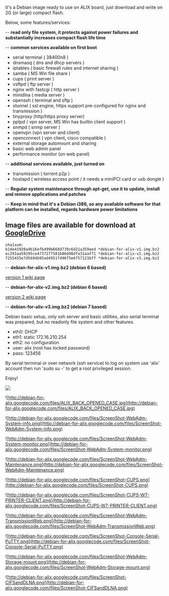 It's a Debian image ready to use on ALIX board, just download and write on 2G (or large) compact flash.

Below, some features/services:

-- **read only file system, it protects against power failures and substantially increases compact flash life time**

-- **common services available on first boot**
  * serial terminal ( 38400n8 )
  * dnsmasq ( dns and dhcp servers )
  * iptables ( basic firewall rules and internet sharing )
  * samba ( MS Win file share )
  * cups ( print server )
  * vsftpd ( ftp server )
  * nginx with fastcgi ( http server )
  * minidlna ( media server )
  * openssh ( terminal and sftp )
  * stunnel ( ssl engine, https support pre-configured for nginx and transmission )
  * tinyproxy (http/https proxy server)
  * pptpd ( vpn server, MS Win has builtin client support )
  * snmpd ( snmp server )
  * openvpn (vpn server and client)
  * openconnect ( vpn client, cisco compatible )
  * external storage automount and sharing
  * basic web admin panel
  * performance monitor (on web panel)

-- **additional services available, just turned on**
  * transmission ( torrent p2p )
  * hostapd ( wireless access point / it needs a miniPCI card or usb dongle )

-- **Regular system maintenance through apt-get, use it to update, install and remove applications and patches**

-- **Keep in mind that it's a Debian i386, so any available software for that platform can be installed, regards hardware power limitations**

## **Image files are available for download at** [GoogleDrive](https://drive.google.com/folderview?id=0B9AGLVDYncLIYlU3SjBVSENXRTg&usp=sharing) ##

```
sha1sum:
b1de41920a4b16efb499b668d739c6d21a359aed *debian-for-alix-v1.img.bz2
ec291aa59295ce4737277581b86d98dfa31aaf71 *debian-for-alix-v2.img.bz2
f255435e7d5694b95ad4951f496f5e6f57121bff *debian-for-alix-v3.img.bz2
```


-- **debian-for-alix-v1.img.bz2 (debian 6 based)**

[version 1 wiki page](http://code.google.com/p/debian-for-alix/wiki/InstalationAndFirstSteps)

-- **debian-for-alix-v2.img.bz2 (debian 6 based)**

[version 2 wiki page](http://code.google.com/p/debian-for-alix/wiki/AlternateVersion)

-- **debian-for-alix-v3.img.bz2 (debian 7 based)**

Debian basic setup, only ssh server and basic utilities, also serial terminal was prepared, but no readonly file system and other features.

  * eth0: DHCP
  * eth1: static 172.16.210.254
  * eth2: no configuration
  * user: alix (root has locked password)
  * pass: 123456

By serial terminal or over network (ssh service) to log on system use 'alix' account then run 'sudo su -' to get a root privileged session.




Enjoy!

[![](https://www.paypalobjects.com/en_US/i/btn/btn_donateCC_LG.gif)](https://www.paypal.com/cgi-bin/webscr?cmd=_donations&business=meguerche%40gmail%2ecom&lc=US&item_name=Debian%20For%20ALIX%20%2d%20Donate&no_note=0&currency_code=USD&bn=PP%2dDonationsBF%3abtn_donateCC_LG%2egif%3aNonHostedGuest)


![http://debian-for-alix.googlecode.com/files/ALIX_BACK_OPENED_CASE.jpg](http://debian-for-alix.googlecode.com/files/ALIX_BACK_OPENED_CASE.jpg)

![http://debian-for-alix.googlecode.com/files/ScreenShot-WebAdm-System-info.png](http://debian-for-alix.googlecode.com/files/ScreenShot-WebAdm-System-info.png)

![http://debian-for-alix.googlecode.com/files/ScreenShot-WebAdm-System-monitor.png](http://debian-for-alix.googlecode.com/files/ScreenShot-WebAdm-System-monitor.png)

![http://debian-for-alix.googlecode.com/files/ScreenShot-WebAdm-Maintenance.png](http://debian-for-alix.googlecode.com/files/ScreenShot-WebAdm-Maintenance.png)

![http://debian-for-alix.googlecode.com/files/ScreenShot-CUPS.png](http://debian-for-alix.googlecode.com/files/ScreenShot-CUPS.png)

![http://debian-for-alix.googlecode.com/files/ScreenShot-CUPS-W7-PRINTER-CLIENT.png](http://debian-for-alix.googlecode.com/files/ScreenShot-CUPS-W7-PRINTER-CLIENT.png)

![http://debian-for-alix.googlecode.com/files/ScreenShot-WebAdm-TransmissionWeb.png](http://debian-for-alix.googlecode.com/files/ScreenShot-WebAdm-TransmissionWeb.png)

![http://debian-for-alix.googlecode.com/files/ScreenShot-Console-Serial-PuTTY.png](http://debian-for-alix.googlecode.com/files/ScreenShot-Console-Serial-PuTTY.png)

![http://debian-for-alix.googlecode.com/files/ScreenShot-WebAdm-Storage-mount.png](http://debian-for-alix.googlecode.com/files/ScreenShot-WebAdm-Storage-mount.png)

![http://debian-for-alix.googlecode.com/files/ScreenShot-CIFSandDLNA.png](http://debian-for-alix.googlecode.com/files/ScreenShot-CIFSandDLNA.png)